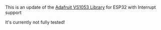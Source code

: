 This is an update of the [Adafruit VS1053 Library](https://github.com/adafruit/Adafruit_VS1053_Library) for ESP32 with Interrupt support

It's currently not fully tested!
